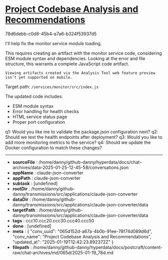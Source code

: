 # [Project Codebase Analysis and Recommendations](https://claude.ai/chat/065d152d-a67a-4b0b-91ee-78f74d089d6d)

78d6debb-c0d8-45b4-a7a6-b324f53937d5

 I'll help fix the monitor service module loading.

<antThinking>This requires creating an artifact with the monitor service code, considering ESM module syntax and dependencies. Looking at the error and file structure, this warrants a complete JavaScript code artifact.</antThinking>
```
Viewing artifacts created via the Analysis Tool web feature preview isn’t yet supported on mobile.
```



Target path: `/services/monitor/src/index.js`

The updated code includes:
- ESM module syntax
- Error handling for health checks
- HTML service status page
- Proper port configuration

q1: Would you like me to validate the package.json configuration next?
q2: Should we test the health endpoints after deployment?
q3: Would you like to add more monitoring metrics to the service?
q4: Should we update the Docker configuration to match these changes?

---

* **sourceFile** : /home/danny/github-danny/hyperdata/docs/chat-archives/data-2025-01-25-12-45-58/conversations.json
* **appName** : claude-json-converter
* **appPath** : claude-json-converter
* **subtask** : [undefined]
* **rootDir** : /home/danny/github-danny/transmissions/src/applications/claude-json-converter
* **dataDir** : /home/danny/github-danny/transmissions/src/applications/claude-json-converter/data
* **targetPath** : /home/danny/github-danny/transmissions/src/applications/claude-json-converter/data
* **tags** : ccc10.ccc20.ccc30.ccc40.ccc50
* **done** : [undefined]
* **meta** : {
  "conv_uuid": "065d152d-a67a-4b0b-91ee-78f74d089d6d",
  "conv_name": "Project Codebase Analysis and Recommendations",
  "updated_at": "2025-01-19T12:42:23.892372Z"
}
* **filepath** : /home/danny/github-danny/hyperdata/docs/postcraft/content-raw/chat-archives/md/065d/2025-01-19_78d.md